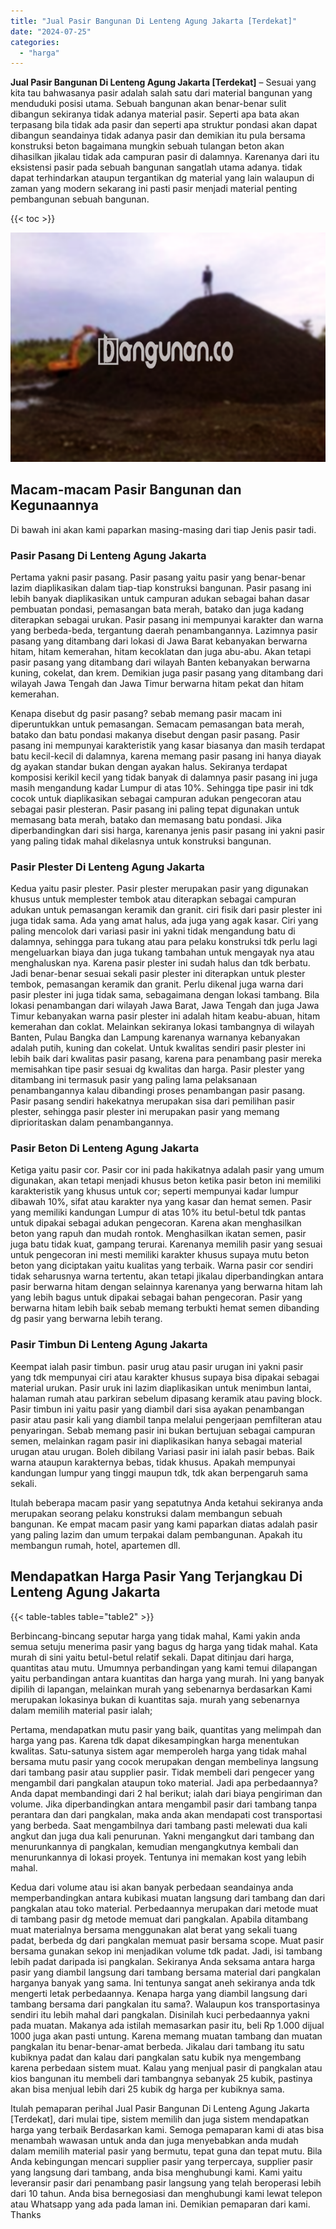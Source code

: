 ```yaml
---
title: "Jual Pasir Bangunan Di Lenteng Agung Jakarta [Terdekat]"
date: "2024-07-25"
categories: 
  - "harga"
---
```


**Jual Pasir Bangunan Di Lenteng Agung Jakarta \[Terdekat\]** – Sesuai yang kita tau bahwasanya pasir adalah salah satu dari material bangunan yang menduduki posisi utama. Sebuah bangunan akan benar-benar sulit dibangun sekiranya tidak adanya material pasir. Seperti apa bata akan terpasang bila tidak ada pasir dan seperti apa struktur pondasi akan dapat dibangun seandainya tidak adanya pasir dan demikian itu pula bersama konstruksi beton bagaimana mungkin sebuah tulangan beton akan dihasilkan jikalau tidak ada campuran pasir di dalamnya. Karenanya dari itu eksistensi pasir pada sebuah bangunan sangatlah utama adanya. tidak dapat terhindarkan ataupun tergantikan dg material yang lain walaupun di zaman yang modern sekarang ini pasti pasir menjadi material penting pembangunan sebuah bangunan.

{{< toc >}}

![Jual Pasir Bangunan Di Lenteng Agung Jakarta [Terdekat]](/images/jual-pasir-bangunan-68.png)

## Macam-macam Pasir Bangunan dan Kegunaannya

Di bawah ini akan kami paparkan masing-masing dari tiap Jenis pasir tadi.

### Pasir Pasang Di Lenteng Agung Jakarta

Pertama yakni pasir pasang. Pasir pasang yaitu pasir yang benar-benar lazim diaplikasikan dalam tiap-tiap konstruksi bangunan. Pasir pasang ini lebih banyak diaplikasikan untuk campuran adukan sebagai bahan dasar pembuatan pondasi, pemasangan bata merah, batako dan juga kadang diterapkan sebagai urukan. Pasir pasang ini mempunyai karakter dan warna yang berbeda-beda, tergantung daerah penambangannya. Lazimnya pasir pasang yang ditambang dari lokasi di Jawa Barat kebanyakan berwarna hitam, hitam kemerahan, hitam kecoklatan dan juga abu-abu. Akan tetapi pasir pasang yang ditambang dari wilayah Banten kebanyakan berwarna kuning, cokelat, dan krem. Demikian juga pasir pasang yang ditambang dari wilayah Jawa Tengah dan Jawa Timur berwarna hitam pekat dan hitam kemerahan.

Kenapa disebut dg pasir pasang? sebab memang pasir macam ini diperuntukkan untuk pemasangan. Semacam pemasangan bata merah, batako dan batu pondasi makanya disebut dengan pasir pasang. Pasir pasang ini mempunyai karakteristik yang kasar biasanya dan masih terdapat batu kecil-kecil di dalamnya, karena memang pasir pasang ini hanya diayak dg ayakan standar bukan dengan ayakan halus. Sekiranya terdapat komposisi kerikil kecil yang tidak banyak di dalamnya pasir pasang ini juga masih mengandung kadar Lumpur di atas 10%. Sehingga tipe pasir ini tdk cocok untuk diaplikasikan sebagai campuran adukan pengecoran atau sebagai pasir plesteran. Pasir pasang ini paling tepat digunakan untuk memasang bata merah, batako dan memasang batu pondasi. Jika diperbandingkan dari sisi harga, karenanya jenis pasir pasang ini yakni pasir yang paling tidak mahal dikelasnya untuk konstruksi bangunan.

### Pasir Plester Di Lenteng Agung Jakarta

Kedua yaitu pasir plester. Pasir plester merupakan pasir yang digunakan khusus untuk memplester tembok atau diterapkan sebagai campuran adukan untuk pemasangan keramik dan granit. ciri fisik dari pasir plester ini juga tidak sama. Ada yang amat halus, ada juga yang agak kasar. Ciri yang paling mencolok dari variasi pasir ini yakni tidak mengandung batu di dalamnya, sehingga para tukang atau para pelaku konstruksi tdk perlu lagi mengeluarkan biaya dan juga tukang tambahan untuk mengayak nya atau menghaluskan nya. Karena pasir plester ini sudah halus dan tdk berbatu. Jadi benar-benar sesuai sekali pasir plester ini diterapkan untuk plester tembok, pemasangan keramik dan granit. Perlu dikenal juga warna dari pasir plester ini juga tidak sama, sebagaimana dengan lokasi tambang. Bila lokasi penambangan dari wilayah Jawa Barat, Jawa Tengah dan juga Jawa Timur kebanyakan warna pasir plester ini adalah hitam keabu-abuan, hitam kemerahan dan coklat. Melainkan sekiranya lokasi tambangnya di wilayah Banten, Pulau Bangka dan Lampung karenanya warnanya kebanyakan adalah putih, kuning dan cokelat. Untuk kwalitas sendiri pasir plester ini lebih baik dari kwalitas pasir pasang, karena para penambang pasir mereka memisahkan tipe pasir sesuai dg kwalitas dan harga. Pasir plester yang ditambang ini termasuk pasir yang paling lama pelaksanaan penambangannya kalau dibandingi proses penambangan pasir pasang. Pasir pasang sendiri hakekatnya merupakan sisa dari pemilihan pasir plester, sehingga pasir plester ini merupakan pasir yang memang diprioritaskan dalam penambangannya.

### Pasir Beton Di Lenteng Agung Jakarta

Ketiga yaitu pasir cor. Pasir cor ini pada hakikatnya adalah pasir yang umum digunakan, akan tetapi menjadi khusus beton ketika pasir beton ini memiliki karakteristik yang khusus untuk cor; seperti mempunyai kadar lumpur dibawah 10%, sifat atau karakter nya yang kasar dan hemat semen. Pasir yang memiliki kandungan Lumpur di atas 10% itu betul-betul tdk pantas untuk dipakai sebagai adukan pengecoran. Karena akan menghasilkan beton yang rapuh dan mudah rontok. Menghasilkan ikatan semen, pasir juga batu tidak kuat, gampang terurai. Karenanya memilih pasir yang sesuai untuk pengecoran ini mesti memiliki karakter khusus supaya mutu beton beton yang diciptakan yaitu kualitas yang terbaik. Warna pasir cor sendiri tidak seharusnya warna tertentu, akan tetapi jikalau diperbandingkan antara pasir berwarna hitam dengan selainnya karenanya yang berwarna hitam lah yang lebih bagus untuk dipakai sebagai bahan pengecoran. Pasir yang berwarna hitam lebih baik sebab memang terbukti hemat semen dibanding dg pasir yang berwarna lebih terang.

### Pasir Timbun Di Lenteng Agung Jakarta

Keempat ialah pasir timbun. pasir urug atau pasir urugan ini yakni pasir yang tdk mempunyai ciri atau karakter khusus supaya bisa dipakai sebagai material urukan. Pasir uruk ini lazim diaplikasikan untuk menimbun lantai, halaman rumah atau parkiran sebelum dipasang keramik atau paving block. Pasir timbun ini yaitu pasir yang diambil dari sisa ayakan penambangan pasir atau pasir kali yang diambil tanpa melalui pengerjaan pemfilteran atau penyaringan. Sebab memang pasir ini bukan bertujuan sebagai campuran semen, melainkan ragam pasir ini diaplikasikan hanya sebagai material urugan atau urugan. Boleh dibilang Variasi pasir ini ialah pasir bebas. Baik warna ataupun karakternya bebas, tidak khusus. Apakah mempunyai kandungan lumpur yang tinggi maupun tdk, tdk akan berpengaruh sama sekali.

Itulah beberapa macam pasir yang sepatutnya Anda ketahui sekiranya anda merupakan seorang pelaku konstruksi dalam membangun sebuah bangunan. Ke empat macam pasir yang kami paparkan diatas adalah pasir yang paling lazim dan umum terpakai dalam pembangunan. Apakah itu membangun rumah, hotel, apartemen dll.

## Mendapatkan Harga Pasir Yang Terjangkau Di Lenteng Agung Jakarta

{{< table-tables table="table2" >}}

Berbincang-bincang seputar harga yang tidak mahal, Kami yakin anda semua setuju menerima pasir yang bagus dg harga yang tidak mahal. Kata murah di sini yaitu betul-betul relatif sekali. Dapat ditinjau dari harga, quantitas atau mutu. Umumnya perbandingan yang kami temui dilapangan yaitu perbandingan antara kuantitas dan harga yang murah. Ini yang banyak dipilih di lapangan, melainkan murah yang sebenarnya berdasarkan Kami merupakan lokasinya bukan di kuantitas saja. murah yang sebenarnya dalam memilih material pasir ialah;

Pertama, mendapatkan mutu pasir yang baik, quantitas yang melimpah dan harga yang pas. Karena tdk dapat dikesampingkan harga menentukan kwalitas. Satu-satunya sistem agar memperoleh harga yang tidak mahal bersama mutu pasir yang cocok merupakan dengan membelinya langsung dari tambang pasir atau supplier pasir. Tidak membeli dari pengecer yang mengambil dari pangkalan ataupun toko material. Jadi apa perbedaannya? Anda dapat membandingi dari 2 hal berikut; ialah dari biaya pengiriman dan volume. Jika diperbandingkan antara mengambil pasir dari tambang tanpa perantara dan dari pangkalan, maka anda akan mendapati cost transportasi yang berbeda. Saat mengambilnya dari tambang pasti melewati dua kali angkut dan juga dua kali penurunan. Yakni mengangkut dari tambang dan menurunkannya di pangkalan, kemudian mengangkutnya kembali dan menurunkannya di lokasi proyek. Tentunya ini memakan kost yang lebih mahal.

Kedua dari volume atau isi akan banyak perbedaan seandainya anda memperbandingkan antara kubikasi muatan langsung dari tambang dan dari pangkalan atau toko material. Perbedaannya merupakan dari metode muat di tambang pasir dg metode memuat dari pangkalan. Apabila ditambang muat materialnya bersama menggunakan alat berat yang sekali tuang padat, berbeda dg dari pangkalan memuat pasir bersama scope. Muat pasir bersama gunakan sekop ini menjadikan volume tdk padat. Jadi, isi tambang lebih padat daripada isi pangkalan. Sekiranya Anda seksama antara harga pasir yang diambil langsung dari tambang bersama material dari pangkalan harganya banyak yang sama. Ini tentunya sangat aneh sekiranya anda tdk mengerti letak perbedaannya. Kenapa harga yang diambil langsung dari tambang bersama dari pangkalan itu sama?. Walaupun kos transportasinya sendiri itu lebih mahal dari pangkalan. Disinilah kuci perbedaannya yakni pada muatan. Makanya ada istilah memasarkan pasir itu, beli Rp 1.000 dijual 1000 juga akan pasti untung. Karena memang muatan tambang dan muatan pangkalan itu benar-benar-amat berbeda. Jikalau dari tambang itu satu kubiknya padat dan kalau dari pangkalan satu kubik nya mengembang karena perbedaan sistem muat. Kalau yang menjual pasir di pangkalan atau kios bangunan itu membeli dari tambangnya sebanyak 25 kubik, pastinya akan bisa menjual lebih dari 25 kubik dg harga per kubiknya sama.

Itulah pemaparan perihal Jual Pasir Bangunan Di Lenteng Agung Jakarta \[Terdekat\], dari mulai tipe, sistem memilih dan juga sistem mendapatkan harga yang terbaik Berdasarkan kami. Semoga pemaparan kami di atas bisa menambah wawasan untuk anda dan juga menyebabkan anda mudah dalam memilih material pasir yang bermutu, tepat guna dan tepat mutu. Bila Anda kebingungan mencari supplier pasir yang terpercaya, supplier pasir yang langsung dari tambang, anda bisa menghubungi kami. Kami yaitu leveransir pasir dari penambang pasir langsung yang telah beroperasi lebih dari 10 tahun. Anda bisa bernegosiasi dan menghubungi kami lewat telepon atau Whatsapp yang ada pada laman ini. Demikian pemaparan dari kami. Thanks
